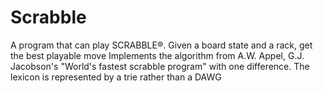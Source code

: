 # Scrabble
A program that can play SCRABBLE®. Given a board state and a rack, get the best playable move 
Implements the algorithm from A.W. Appel, G.J. Jacobson's "World's fastest scrabble program" with one difference.
The lexicon is represented by a trie rather than a DAWG
